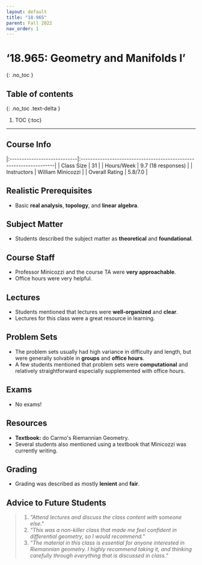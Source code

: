```yaml
---
layout: default
title: "18.965"
parent: Fall 2022
nav_order: 1
---
```


# ‘18.965: Geometry and Manifolds I’
{: .no_toc }

## Table of contents
{: .no_toc .text-delta }

1. TOC
{:toc}

---

## Course Info

|:----------------------------|:-------------------------------------------------------------------|
| Class Size    		| 31                                                           		|
| Hours/Week        	| 9.7 (18 responses)                                          	| 
| Instructors         	| William Minicozzi					|
| Overall Rating	| 5.8/7.0						|

## Realistic Prerequisites
* Basic **real analysis**, **topology**, and **linear algebra**.

## Subject Matter
* Students described the subject matter as **theoretical** and **foundational**.

## Course Staff
* Professor Minicozzi and the course TA were **very approachable**.
* Office hours were very helpful.

## Lectures
* Students mentioned that lectures were **well-organized** and **clear**.
* Lectures for this class were a great resource in learning.

## Problem Sets
* The problem sets usually had high variance in difficulty and length, but were generally solvable in **groups** and **office hours**.
* A few students mentioned that problem sets were **computational** and relatively straightforward especially supplemented with office hours.

## Exams
* No exams!

## Resources
* **Textbook:** do Carmo's Riemannian Geometry.
* Several students also mentioned using a textbook that Minicozzi was currently writing.

## Grading
* Grading was described as mostly **lenient** and **fair**.

## Advice to Future Students
> 1. *"Attend lectures and discuss the class content with someone else."* 
> 2. *"This was a non-killer class that made me feel confident in differential geometry, so I would recommend."*
> 3. *”The material in this class is essential for anyone interested in Riemannian geometry. I highly recommend taking it, and thinking carefully through everything that is discussed in class.”*


